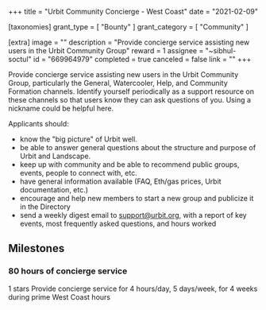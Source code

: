 +++
title = "Urbit Community Concierge - West Coast"
date = "2021-02-09"

[taxonomies]
grant_type = [ "Bounty" ]
grant_category = [ "Community" ]

[extra]
image = ""
description = "Provide concierge service assisting new users in the Urbit Community Group"
reward = 1
assignee = "~sibhul-soctul"
id = "669964979"
completed = true
canceled = false
link = ""
+++

Provide concierge service assisting new users in the Urbit Community Group, particularly the General, Watercooler, Help, and Community Formation channels. Identify yourself periodically as a support resource on these channels so that users know they can ask questions of you. Using a nickname could be helpful here.

Applicants should:

- know the "big picture" of Urbit well.
- be able to answer general questions about the structure and purpose of Urbit and Landscape.
- keep up with community and be able to recommend public groups, events, people to connect with, etc.
- have general information available (FAQ, Eth/gas prices, Urbit documentation, etc.)
- encourage and help new members to start a new group and publicize it in the Directory
- send a weekly digest email to support@urbit.org, with a report of key events, most frequently asked questions, and hours worked

## Milestones

### 80 hours of concierge service

1 stars
Provide concierge service for 4 hours/day, 5 days/week, for 4 weeks during prime West Coast hours
